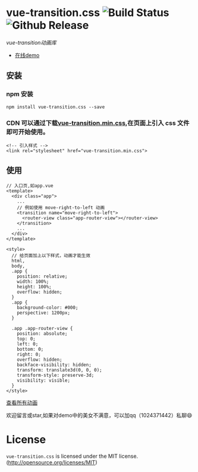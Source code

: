 # vue-transition.css ![Build Status](https://img.shields.io/badge/build-passing-brightgreen.svg) ![Github Release](https://img.shields.io/badge/release-v1.0.2-brightgreen.svg)

_vue-transition动画库_

* [在线demo](https://webcodefarmer.github.io/vue-transition.css/dist/index.html)

## 安装

### npm 安装

```
npm install vue-transition.css --save
```

### CDN 可以通过下载[vue-transition.min.css](https://raw.githubusercontent.com/WebCodeFarmer/vue-transition.css/master/transition.min.css),在页面上引入 css 文件即可开始使用。

```
<!-- 引入样式 -->
<link rel="stylesheet" href="vue-transition.min.css">
```

## 使用

```
// 入口页,如app.vue
<template>
  <div class="app">
    ...
    // 例如使用 move-right-to-left 动画
    <transition name="move-right-to-left">
      <router-view class="app-router-view"></router-view>
    </transition>
    ...
  </div>
</template>

<style>
  // 给页面加上以下样式，动画才能生效
  html,
  body,
  .app {
    position: relative;
    width: 100%;
    height: 100%;
    overflow: hidden;
  }
  .app {
    background-color: #000;
    perspective: 1200px;
  }

  .app .app-router-view {
    position: absolute;
    top: 0;
    left: 0;
    bottom: 0;
    right: 0;
    overflow: hidden;
    backface-visibility: hidden;
    transform: translate3d(0, 0, 0);
    transform-style: preserve-3d;
    visibility: visible;
  }
</style>
```

[查看所有动画](https://webcodefarmer.github.io/vue-transition.css/dist/index.html)

欢迎留言或star,如果对demo中的美女不满意，可以加qq（1024371442）私聊:smile:

# License

`vue-transition.css` is licensed under the MIT license.(http://opensource.org/licenses/MIT)
